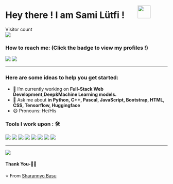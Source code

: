 # Hey there ! I am Sami Lütfi ! &emsp;  <img src="https://github.com/TheDudeThatCode/TheDudeThatCode/blob/master/Assets/Hi.gif" width="40px">

<p> 
  Visitor count<br>
  <img src="https://profile-counter.glitch.me/shrannyobasu/count.svg" />
</p>

### How to reach me: <strong>(Click the badge to view my profiles !)</strong>

<img src="https://img.shields.io/badge/yobasu2015@gmail.com-%23D14836.svg?&style=for-the-badge&logo=gmail&logoColor=white" href="talhasamiyildiz07@gmail.com">   <a  href="https://www.instagram.com/willy.cpp/"><img src="https://img.shields.io/badge/@sharannyo_-%23E4405F.svg?&style=for-the-badge&logo=instagram&logoColor=white"></a>

<hr>

### Here are some ideas to help you get started:

- 🔭 I’m currently working on <strong>Full-Stack Web Development,Deep&Machine Learning models.</strong>
- 💬 Ask me about <strong> in Python, C++, Pascal, JavaScript, Bootstrap, HTML, CSS, Tensorflow, Huggingface</strong>
- 😄 Pronouns: He/His

### Tools I work upon : 🛠

<img src="https://img.shields.io/badge/c++%20-%2300599C.svg?&style=for-the-badge&logo=c%2B%2B&logoColor=white">   <img src="https://img.shields.io/badge/python%20-%2314354C.svg?&style=for-the-badge&logo=python&logoColor=white">   <img src="https://img.shields.io/badge/javascript%20-%23323330.svg?&style=for-the-badge&logo=javascript&logoColor=%23F7DF1E">   <img src="https://img.shields.io/badge/html5%20-%23E34F26.svg?&style=for-the-badge&logo=html5&logoColor=white">   <img src="https://img.shields.io/badge/css3%20-%231572B6.svg?&style=for-the-badge&logo=css3&logoColor=white">   <img src="https://img.shields.io/badge/react%20-%2320232a.svg?&style=for-the-badge&logo=react&logoColor=%2361DAFB">   <img src="https://img.shields.io/badge/bootstrap%20-%23563D7C.svg?&style=for-the-badge&logo=bootstrap&logoColor=white">   <img src="https://img.shields.io/badge/git%20-%23F05033.svg?&style=for-the-badge&logo=git&logoColor=white"/>
<hr>

<img src="https://github-readme-stats.vercel.app/api?username=sharannyobasu&show_icons=true&title_color=03fc90&icon_color=03fc90&text_color=03fc90&bg_color=002b19">

#### Thank You-🙏🏼

⭐️ From [Sharannyo Basu](https://github.com/system-linux)
